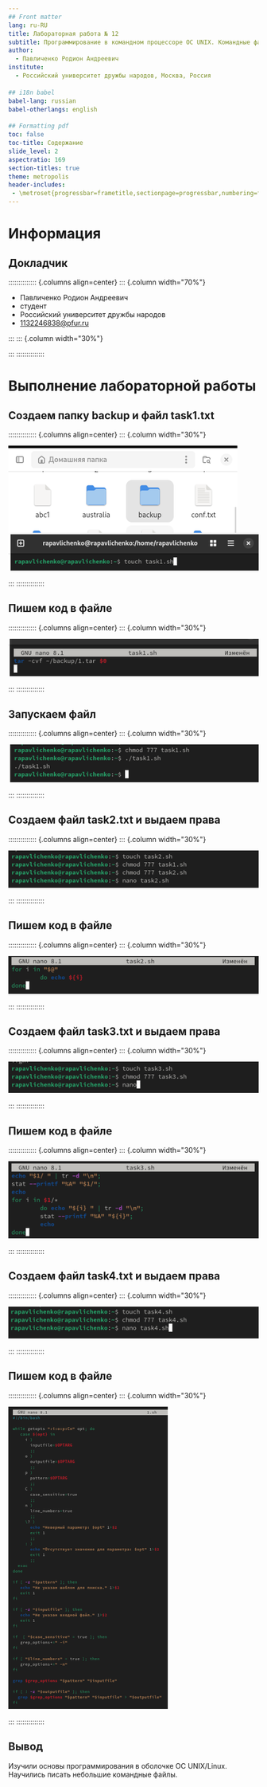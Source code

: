 ```yaml
---
## Front matter
lang: ru-RU
title: Лабораторная работа № 12
subtitle: Программирование в командном процессоре ОС UNIX. Командные файлы
author:
  - Павличенко Родион Андреевич
institute:
  - Российский университет дружбы народов, Москва, Россия

## i18n babel
babel-lang: russian
babel-otherlangs: english

## Formatting pdf
toc: false
toc-title: Содержание
slide_level: 2
aspectratio: 169
section-titles: true
theme: metropolis
header-includes:
 - \metroset{progressbar=frametitle,sectionpage=progressbar,numbering=fraction}
---
```


# Информация

## Докладчик

:::::::::::::: {.columns align=center}
::: {.column width="70%"}

  * Павличенко Родион Андреевич
  * студент
  * Российский университет дружбы народов
  * [1132246838@pfur.ru](mailto:1132246838@pfur.ru)
  
:::
::: {.column width="30%"}

:::
::::::::::::::

# Выполнение лабораторной работы

## Создаем папку backup и файл task1.txt

:::::::::::::: {.columns align=center}
::: {.column width="30%"}

![](image/1.png)
![](image/2.png)

:::
::::::::::::::

## Пишем код в файле

:::::::::::::: {.columns align=center}
::: {.column width="30%"}

![](image/3.png)

:::
::::::::::::::


## Запускаем файл

:::::::::::::: {.columns align=center}
::: {.column width="30%"}

![](image/4.png)

:::
::::::::::::::

## Создаем файл task2.txt и выдаем права

:::::::::::::: {.columns align=center}
::: {.column width="30%"}

![](image/5.png)

:::
::::::::::::::

## Пишем код в файле

:::::::::::::: {.columns align=center}
::: {.column width="30%"}

![](image/6.png)

:::
::::::::::::::

## Создаем файл task3.txt и выдаем права

:::::::::::::: {.columns align=center}
::: {.column width="30%"}

![](image/7.png)

:::
::::::::::::::

## Пишем код в файле

:::::::::::::: {.columns align=center}
::: {.column width="30%"}

![](image/8.png)

:::
::::::::::::::

## Создаем файл task4.txt и выдаем права

:::::::::::::: {.columns align=center}
::: {.column width="30%"}

![](image/9.png)

:::
::::::::::::::

## Пишем код в файле

:::::::::::::: {.columns align=center}
::: {.column width="30%"}

![](image/10.png)

:::
::::::::::::::


## Вывод

Изучили основы программирования в оболочке ОС UNIX/Linux. Научились писать небольшие командные файлы.


